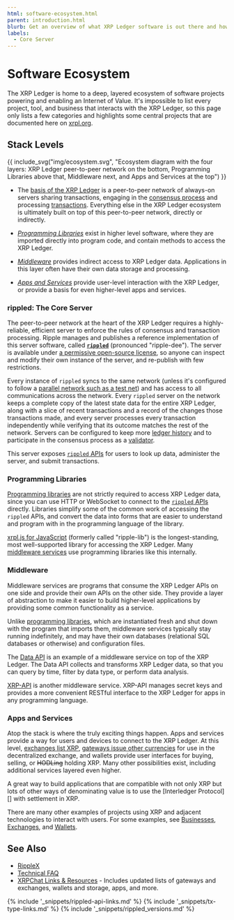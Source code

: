 ```yaml
---
html: software-ecosystem.html
parent: introduction.html
blurb: Get an overview of what XRP Ledger software is out there and how it fits together.
labels:
  - Core Server
---
```

# Software Ecosystem

The XRP Ledger is home to a deep, layered ecosystem of software projects powering and enabling an Internet of Value. It's impossible to list every project, tool, and business that interacts with the XRP Ledger, so this page only lists a few categories and highlights some central projects that are documented here on [xrpl.org](https://xrpl.org). <!-- SPELLING_IGNORE: xrpl -->

## Stack Levels

{{ include_svg("img/ecosystem.svg", "Ecosystem diagram with the four layers: XRP Ledger peer-to-peer network on the bottom, Programming Libraries above that, Middleware next, and Apps and Services at the top") }}

- The [basis of the XRP Ledger](#rippled-the-core-server) is a peer-to-peer network of always-on servers sharing transactions, engaging in the [consensus process](consensus.html) and processing [transactions](transactions.html). Everything else in the XRP Ledger ecosystem is ultimately built on top of this peer-to-peer network, directly or indirectly.

- [_Programming Libraries_](#programming-libraries) exist in higher level software, where they are imported directly into program code, and contain methods to access the XRP Ledger.

- [_Middleware_](#middleware) provides indirect access to XRP Ledger data. Applications in this layer often have their own data storage and processing.

- [_Apps and Services_](#apps-and-services) provide user-level interaction with the XRP Ledger, or provide a basis for even higher-level apps and services.


### rippled: The Core Server

The peer-to-peer network at the heart of the XRP Ledger requires a highly-reliable, efficient server to enforce the rules of consensus and transaction processing. Ripple manages and publishes a reference implementation of this server software, called [**`rippled`**](xrpl-servers.html) (pronounced "ripple-dee"). The server is available under [a permissive open-source license](https://github.com/ripple/rippled/blob/develop/LICENSE.md), so anyone can inspect and modify their own instance of the server, and re-publish with few restrictions.

Every instance of `rippled` syncs to the same network (unless it's configured to follow a [parallel network such as a test net](parallel-networks.html)) and has access to all communications across the network. Every `rippled` server on the network keeps a complete copy of the latest state data for the entire XRP Ledger, along with a slice of recent transactions and a record of the changes those transactions made, and every server processes every transaction independently while verifying that its outcome matches the rest of the network. Servers can be configured to keep more [ledger history](ledger-history.html) and to participate in the consensus process as a [validator](rippled-server-modes.html#validators).

This server exposes [`rippled` APIs](http-websocket-apis.html) for users to look up data, administer the server, and submit transactions.

### Programming Libraries

[Programming libraries](client-libraries.html) are not strictly required to access XRP Ledger data, since you can use HTTP or WebSocket to connect to the [`rippled` APIs](http-websocket-apis.html) directly. Libraries simplify some of the common work of accessing the `rippled` APIs, and convert the data into forms that are easier to understand and program with in the programming language of the library.

[xrpl.js for JavaScript](get-started-using-javascript.html) (formerly called "ripple-lib") is the longest-standing, most well-supported library for accessing the XRP Ledger. Many [middleware services](#middleware) use programming libraries like this internally.

### Middleware

Middleware services are programs that consume the XRP Ledger APIs on one side and provide their own APIs on the other side. They provide a layer of abstraction to make it easier to build higher-level applications by providing some common functionality as a service.

Unlike [programming libraries](#programming-libraries), which are instantiated fresh and shut down with the program that imports them, middleware services typically stay running indefinitely, and may have their own databases (relational SQL databases or otherwise) and configuration files.

The [Data API](data-api.html) is an example of a middleware service on top of the XRP Ledger. The Data API collects and transforms XRP Ledger data, so that you can query by time, filter by data type, or perform data analysis.

[XRP-API](xrp-api.html) is another middleware service. XRP-API manages secret keys and provides a more convenient RESTful interface to the XRP Ledger for apps in any programming language.


### Apps and Services

Atop the stack is where the truly exciting things happen. Apps and services provide a way for users and devices to connect to the XRP Ledger. At this level, [exchanges list XRP](list-xrp-as-an-exchange.html), [gateways issue other currencies](stablecoin-issuer.html) for use in the decentralized exchange, and wallets provide user interfaces for buying, selling, or <s>HODLing</s> holding XRP. Many other possibilities exist, including additional services layered even higher. <!-- SPELLING_IGNORE: hodling -->

A great way to build applications that are compatible with not only XRP but lots of other ways of denominating value is to use the [Interledger Protocol][] with settlement in XRP.

There are many other examples of projects using XRP and adjacent technologies to interact with users. For some examples, see [Businesses](businesses.html), [Exchanges](exchanges.html), and [Wallets](wallets.html).


## See Also

- [RippleX](https://ripplex.io/)
- [Technical FAQ](technical-faq.html)
- [XRPChat Links & Resources](https://www.xrpchat.com/links/) - Includes updated lists of gateways and exchanges, wallets and storage, apps, and more.

<!--{# common link defs #}-->
{% include '_snippets/rippled-api-links.md' %}
{% include '_snippets/tx-type-links.md' %}
{% include '_snippets/rippled_versions.md' %}
